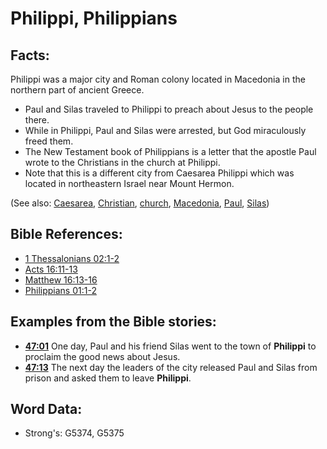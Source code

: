 # Philippi, Philippians #

## Facts: ##

Philippi was a major city and Roman colony located in Macedonia in the northern part of ancient Greece.

* Paul and Silas traveled to Philippi to preach about Jesus to the people there.
* While in Philippi, Paul and Silas were arrested, but God miraculously freed them.
* The New Testament book of Philippians is a letter that the apostle Paul wrote to the Christians in the church at Philippi.
* Note that this is a different city from Caesarea Philippi which was located in northeastern Israel near Mount Hermon.
 
(See also: [Caesarea](../names/caesarea.md), [Christian](../kt/christian.md), [church](../kt/church.md), [Macedonia](../names/macedonia.md), [Paul](../names/paul.md), [Silas](../names/silas.md))

## Bible References: ##

* [1 Thessalonians 02:1-2](rc://en/tn/help/1th/02/01)
* [Acts 16:11-13](rc://en/tn/help/act/16/11)
* [Matthew 16:13-16](rc://en/tn/help/mat/16/13)
* [Philippians 01:1-2](rc://en/tn/help/php/01/01)

## Examples from the Bible stories: ##

* __[47:01](rc://en/tn/help/obs/47/01)__ One day, Paul and his friend Silas went to the town of __Philippi__ to proclaim the good news about Jesus. 
* __[47:13](rc://en/tn/help/obs/47/13)__ The next day the leaders of the city released Paul and Silas from prison and asked them to leave __Philippi__.

## Word Data: ##

* Strong's: G5374, G5375
